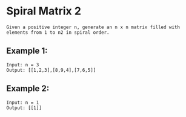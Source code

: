 # Spiral Matrix 2

    Given a positive integer n, generate an n x n matrix filled with elements from 1 to n2 in spiral order.

    

## Example 1:

    Input: n = 3
    Output: [[1,2,3],[8,9,4],[7,6,5]]

## Example 2:

    Input: n = 1
    Output: [[1]]
